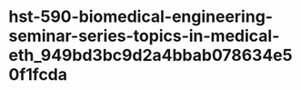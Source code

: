 # hst-590-biomedical-engineering-seminar-series-topics-in-medical-eth_949bd3bc9d2a4bbab078634e50f1fcda